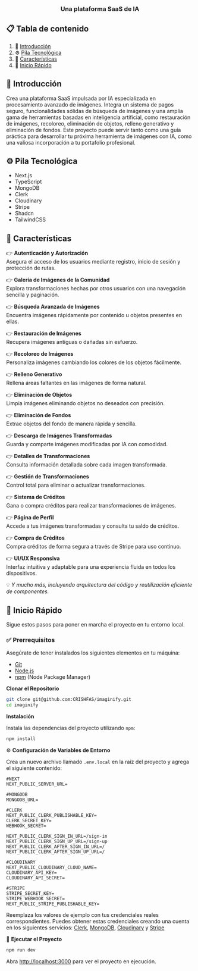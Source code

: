 <h3 align="center">Una plataforma SaaS de IA</h3>

## 📋 <a name="table">Tabla de contenido</a>

1. 🤖 [Introducción](#introducción)
2. ⚙️ [Pila Tecnológica](#pila-tecnológica)
3. 🔋 [Características](#características)
4. 🤸 [Inicio Rápido](#inicio-rápido)

## <a name="introducción">🤖 Introducción</a>

Crea una plataforma SaaS impulsada por IA especializada en procesamiento avanzado de imágenes. Integra un sistema de pagos seguro, funcionalidades sólidas de búsqueda de imágenes y una amplia gama de herramientas basadas en inteligencia artificial, como restauración de imágenes, recoloreo, eliminación de objetos, relleno generativo y eliminación de fondos. Este proyecto puede servir tanto como una guía práctica para desarrollar tu próxima herramienta de imágenes con IA, como una valiosa incorporación a tu portafolio profesional. 

## <a name="pila-tecnológica">⚙️ Pila Tecnológica</a>

- Next.js
- TypeScript
- MongoDB
- Clerk
- Cloudinary
- Stripe
- Shadcn
- TailwindCSS

## <a name="características">🔋 Características</a>

👉 **Autenticación y Autorización**  
Asegura el acceso de los usuarios mediante registro, inicio de sesión y protección de rutas.

👉 **Galería de Imágenes de la Comunidad**  
Explora transformaciones hechas por otros usuarios con una navegación sencilla y paginación.

👉 **Búsqueda Avanzada de Imágenes**  
Encuentra imágenes rápidamente por contenido u objetos presentes en ellas.

👉 **Restauración de Imágenes**  
Recupera imágenes antiguas o dañadas sin esfuerzo.

👉 **Recoloreo de Imágenes**  
Personaliza imágenes cambiando los colores de los objetos fácilmente.

👉 **Relleno Generativo**  
Rellena áreas faltantes en las imágenes de forma natural.

👉 **Eliminación de Objetos**  
Limpia imágenes eliminando objetos no deseados con precisión.

👉 **Eliminación de Fondos**  
Extrae objetos del fondo de manera rápida y sencilla.

👉 **Descarga de Imágenes Transformadas**  
Guarda y comparte imágenes modificadas por IA con comodidad.

👉 **Detalles de Transformaciones**  
Consulta información detallada sobre cada imagen transformada.

👉 **Gestión de Transformaciones**  
Control total para eliminar o actualizar transformaciones.

👉 **Sistema de Créditos**  
Gana o compra créditos para realizar transformaciones de imágenes.

👉 **Página de Perfil**  
Accede a tus imágenes transformadas y consulta tu saldo de créditos.

👉 **Compra de Créditos**  
Compra créditos de forma segura a través de Stripe para uso continuo.

👉 **UI/UX Responsiva**  
Interfaz intuitiva y adaptable para una experiencia fluida en todos los dispositivos.

💡 *Y mucho más, incluyendo arquitectura del código y reutilización eficiente de componentes.*


## <a name="inicio-rápido">🤸 Inicio Rápido</a>

Sigue estos pasos para poner en marcha el proyecto en tu entorno local.

### ✅ Prerrequisitos

Asegúrate de tener instalados los siguientes elementos en tu máquina:

- [Git](https://git-scm.com/)
- [Node.js](https://nodejs.org/en)
- [npm](https://www.npmjs.com/) (Node Package Manager)

**Clonar el Repositorio**

```bash
git clone git@github.com:CRISHFAS/imaginify.git
cd imaginify
```

**Instalación**

Instala las dependencias del proyecto utilizando `npm`:

```bash
npm install
```

⚙️ **Configuración de Variables de Entorno**

Crea un nuevo archivo llamado `.env.local` en la raíz del proyecto y agrega el siguiente contenido:

```env
#NEXT
NEXT_PUBLIC_SERVER_URL=

#MONGODB
MONGODB_URL=

#CLERK
NEXT_PUBLIC_CLERK_PUBLISHABLE_KEY=
CLERK_SECRET_KEY=
WEBHOOK_SECRET=

NEXT_PUBLIC_CLERK_SIGN_IN_URL=/sign-in
NEXT_PUBLIC_CLERK_SIGN_UP_URL=/sign-up
NEXT_PUBLIC_CLERK_AFTER_SIGN_IN_URL=/
NEXT_PUBLIC_CLERK_AFTER_SIGN_UP_URL=/

#CLOUDINARY
NEXT_PUBLIC_CLOUDINARY_CLOUD_NAME=
CLOUDINARY_API_KEY=
CLOUDINARY_API_SECRET=

#STRIPE
STRIPE_SECRET_KEY=
STRIPE_WEBHOOK_SECRET=
NEXT_PUBLIC_STRIPE_PUBLISHABLE_KEY=
```

Reemplaza los valores de ejemplo con tus credenciales reales correspondientes. Puedes obtener estas credenciales creando una cuenta en los siguientes servicios:
 [Clerk](https://clerk.com/), [MongoDB](https://www.mongodb.com/), [Cloudinary](https://cloudinary.com/) y [Stripe](https://stripe.com)

🚀 **Ejecutar el Proyecto**

```bash
npm run dev
```

Abra [http://localhost:3000](http://localhost:3000) para ver el proyecto en ejecución.